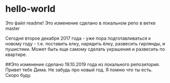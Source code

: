 # hello-world
Это файл readme!
Это изменение сделано в локальном репо в ветке master

Сегодня второе декабря 2017 года - уже пора подготавливаться к новому году - т.е. 
поставить елку, нарядить ёлку, развесить гирлянды, и пушистики.
Может быть еще самому сделать украшения и развесить по квартире.

##Это изменение сделано 19.10.2019 года из локального репозитория.
Привет тебе Дима. Не забудь про новый год. Я помню что ты есть. Скоро буду.

